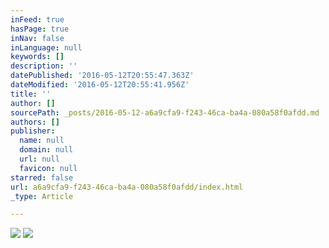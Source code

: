 ```yaml
---
inFeed: true
hasPage: true
inNav: false
inLanguage: null
keywords: []
description: ''
datePublished: '2016-05-12T20:55:47.363Z'
dateModified: '2016-05-12T20:55:41.956Z'
title: ''
author: []
sourcePath: _posts/2016-05-12-a6a9cfa9-f243-46ca-ba4a-080a58f0afdd.md
authors: []
publisher:
  name: null
  domain: null
  url: null
  favicon: null
starred: false
url: a6a9cfa9-f243-46ca-ba4a-080a58f0afdd/index.html
_type: Article

---
```

![](https://the-grid-user-content.s3-us-west-2.amazonaws.com/3629de86-e769-45a0-b929-b9ad075d8815.bmp)
![](https://the-grid-user-content.s3-us-west-2.amazonaws.com/ccdb55ae-818a-40ea-b4a6-ea80937ebfdc.jpg)